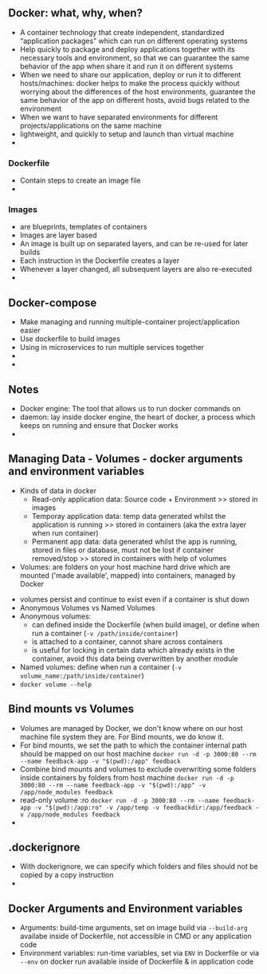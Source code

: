 ## Docker: what, why, when?
- A container technology that create independent, standardized “application packages” which can run on different operating systems
- Help quickly to package and deploy applications together with its necessary tools and environment, so that we can guarantee the same behavior of the app when share it and run it on different systems
- When we need to share our application, deploy or run it to different hosts/machines: docker helps to make the process quickly without worrying about the differences of the host environments, guarantee the same behavior of the app on different hosts, avoid bugs related to the environment
- When we want to have separated environments for different projects/applications on the same machine
- lightweight, and quickly to setup and launch than virtual machine
- 
### Dockerfile
- Contain steps to create an image file
- 
### Images
- are blueprints, templates of containers
- Images are layer based
- An image is built up on separated layers, and can be re-used for later builds
- Each instruction in the Dockerfile creates a layer
- Whenever a layer changed, all subsequent layers are also re-executed
- 

## Docker-compose
- Make managing and running multiple-container project/application easier
- Use dockerfile to build images
- Using in microservices to run multiple services together
- 
- 
## Notes
- Docker engine: The tool that allows us to run docker commands on
- daemon: lay inside docker engine, the heart of docker, a process which keeps on running and ensure that Docker works
- 
## Managing Data - Volumes - docker arguments and environment variables
- Kinds of data in docker
  * Read-only application data: Source code + Environment >> stored in images
  * Temporay application data: temp data generated whilst the application is running >> stored in containers (aka the extra layer when run container)
  * Permanent app data: data generated whilst the app is running, stored in files or database, must not be lost if container removed/stop >> stored in containers with help of volumes
- Volumes: are folders on your host machine hard drive which are mounted ('made available', mapped) into containers, managed by Docker
 * volumes persist and continue to exist even if a container is shut down
 * Anonymous Volumes vs Named Volumes
 * Anonymous volumes: 
   + can defined inside the Dockerfile (when build image), or define when run a container (`-v /path/inside/container`)
   + is attached to a container, cannot share across containers
   + is useful for locking in certain data which already exists in the container, avoid this data being overwritten by another module
 * Named volumes: define when run a container (`-v volume_name:/path/inside/container`)
 * `docker volume --help`

## Bind mounts vs Volumes
- Volumes are managed by Docker, we don't know where on our host machine file system they are.
  For Bind mounts, we do know it.
- For bind mounts, we set the path to which the container internal path should be mapped on our host machine
  `docker run -d -p 3000:80 --rm --name feedback-app -v "$(pwd):/app" feedback`
- Combine bind mounts and volumes to exclude overwriting some folders inside containers by folders from host machine
  `docker run -d -p 3000:80 --rm --name feedback-app -v "$(pwd):/app" -v /app/node_modules feedback`
- read-only volume :ro
  `docker run -d -p 3000:80 --rm --name feedback-app -v "$(pwd):/app:ro" -v /app/temp -v feedbackdir:/app/feedback -v /app/node_modules feedback`
- 
## .dockerignore
- With dockerignore, we can specify which folders and files should not be copied by a copy instruction
-
## Docker Arguments and Environment variables
- Arguments: build-time arguments, set on image build via `--build-arg`
  availabe inside of Dockerfile, not accessible in CMD or any application code
- Environment variables: run-time variables, set via `ENV` in Dockerfile or via `--env` on docker run
  available inside of Dockerfile & in application code
